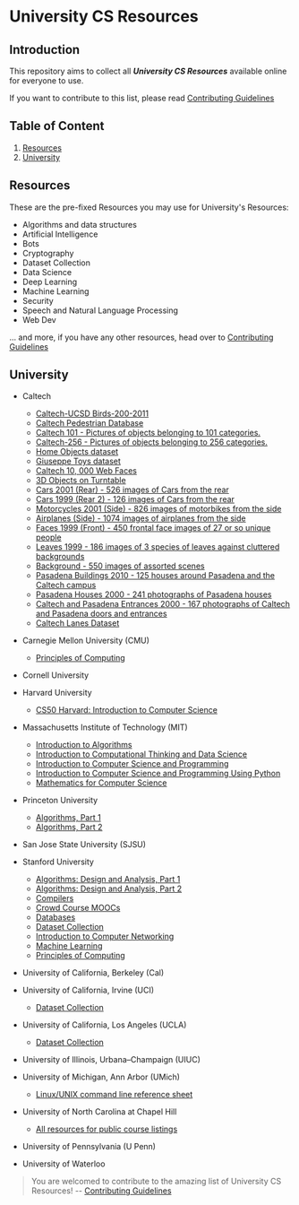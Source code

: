# University CS Resources


## Introduction

This repository aims to collect all ___University CS Resources___ available online for everyone to use.

If you want to contribute to this list, please read [Contributing Guidelines](https://github.com/lovincyrus/university-cs-resources/blob/master/CONTRIBUTING.md)

## Table of Content

1. [Resources](#resources)
2. [University](#university)

## Resources

These are the pre-fixed Resources you may use for University's Resources:

+ Algorithms and data structures
+ Artificial Intelligence
+ Bots
+ Cryptography
+ Dataset Collection
+ Data Science
+ Deep Learning
+ Machine Learning
+ Security
+ Speech and Natural Language Processing
+ Web Dev

... and more, if you have any other resources, head over to [Contributing Guidelines](https://github.com/lovincyrus/university-cs-resources/blob/master/CONTRIBUTING.md)


## University

+ Caltech
	- [Caltech-UCSD Birds-200-2011](http://vision.caltech.edu/visipedia/CUB-200-2011.html)
	- [Caltech Pedestrian Database](http://www.vision.caltech.edu/Image_Datasets/CaltechPedestrians/)
	- [Caltech 101 - Pictures of objects belonging to 101 categories.](http://www.vision.caltech.edu/Image_Datasets/Caltech101/Caltech101.html)
	- [Caltech-256 - Pictures of objects belonging to 256 categories.](http://www.vision.caltech.edu/Image_Datasets/Caltech256/)
	- [Home Objects dataset](http://www.vision.caltech.edu/pmoreels/Datasets/Home_Objects_06/)
	- [Giuseppe Toys dataset](http://www.vision.caltech.edu/pmoreels/Datasets/Giuseppe_Toys_03/)
	- [Caltech 10, 000 Web Faces](http://www.vision.caltech.edu/Image_Datasets/Caltech_10K_WebFaces/)
	- [3D Objects on Turntable](http://www.vision.caltech.edu/pmoreels/Datasets/TurntableObjects/index.html)
	- [Cars 2001 (Rear) - 526 images of Cars from the rear](http://www.vision.caltech.edu/Image_Datasets/cars_brad/cars_brad.tar)
	- [Cars 1999 (Rear 2) - 126 images of Cars from the rear](http://www.vision.caltech.edu/Image_Datasets/cars_markus/cars_markus.tar)
	- [Motorcycles 2001 (Side) - 826 images of motorbikes from the side](http://www.vision.caltech.edu/Image_Datasets/motorbikes_side/motorbikes_side.tar)
	- [Airplanes (Side) - 1074 images of airplanes from the side](http://www.vision.caltech.edu/Image_Datasets/airplanes_side/airplanes_side.tar)
	- [Faces 1999 (Front) - 450 frontal face images of 27 or so unique people](http://www.vision.caltech.edu/Image_Datasets/faces/faces.tar)
	- [Leaves 1999 - 186 images of 3 species of leaves against cluttered backgrounds](http://www.vision.caltech.edu/Image_Datasets/leaves/leaves.tar)
	- [Background - 550 images of assorted scenes](http://www.vision.caltech.edu/Image_Datasets/background/background.tar)
	- [Pasadena Buildings 2010 - 125 houses around Pasadena and the Caltech campus](http://vision.caltech.edu/image_datasets/pasadena-buildings.zip)
	- [Pasadena Houses 2000 - 241 photographs of Pasadena houses](http://vision.caltech.edu/image_datasets/Pasadena-Houses-2000.tar)
	- [Caltech and Pasadena Entrances 2000 - 167 photographs of Caltech and Pasadena doors and entrances](http://www.vision.caltech.edu/Image_Datasets/CIT-Pasadena-Entrances-2000.tar)
	- [Caltech Lanes Dataset](http://www.vision.caltech.edu/malaa/datasets/caltech-lanes/)

+ Carnegie Mellon University (CMU)
	- [Principles of Computing](http://oli.cmu.edu/courses/free-open/computing-course-details/)

+ Cornell University

+ Harvard University
	- [CS50 Harvard: Introduction to Computer Science](https://cs50.harvard.edu/)

+ Massachusetts Institute of Technology (MIT)
	- [Introduction to Algorithms](http://ocw.mit.edu/courses/electrical-engineering-and-computer-science/6-006-introduction-to-algorithms-fall-2011/)
	- [Introduction to Computational Thinking and Data Science](https://www.edx.org/course/introduction-computational-thinking-data-mitx-6-00-2x-3)
	- [Introduction to Computer Science and Programming](http://ocw.mit.edu/courses/electrical-engineering-and-computer-science/6-00sc-introduction-to-computer-science-and-programming-spring-2011/)
	- [Introduction to Computer Science and Programming Using Python](https://www.edx.org/course/introduction-computer-science-mitx-6-00-1x8)
	- [Mathematics for Computer Science](http://ocw.mit.edu/courses/electrical-engineering-and-computer-science/6-042j-mathematics-for-computer-science-fall-2010/)

+ Princeton University
	- [Algorithms, Part 1](https://www.coursera.org/course/algs4partI)
	- [Algorithms, Part 2](https://www.coursera.org/course/algs4partII)

+ San Jose State University (SJSU)

+ Stanford University
	- [Algorithms: Design and Analysis, Part 1](https://www.coursera.org/course/algo)
	- [Algorithms: Design and Analysis, Part 2](https://www.coursera.org/course/algo2)
	- [Compilers](https://lagunita.stanford.edu/courses/Engineering/Compilers/Fall2014/about)
	- [Crowd Course MOOCs](http://crowdcourse.stanford.edu/courses.html)
	- [Databases](https://lagunita.stanford.edu/courses/Home/Databases/Engineering/about)
	- [Dataset Collection](https://snap.stanford.edu/data/)
	- [Introduction to Computer Networking](https://lagunita.stanford.edu/courses/Engineering/Networking-SP/SelfPaced/about)
	- [Machine Learning](https://www.coursera.org/learn/machine-learning)
	- [Principles of Computing](https://lagunita.stanford.edu/courses/OLI/PrinciplesOfComputing/Open/about)

+ University of California, Berkeley (Cal)

+ University of California, Irvine (UCI)
	- [Dataset Collection](https://archive.ics.uci.edu/ml/)

+ University of California, Los Angeles (UCLA)
	- [Dataset Collection](http://www.stat.ucla.edu/projects/datasets/)

+ University of Illinois, Urbana–Champaign (UIUC)

+ University of Michigan, Ann Arbor (UMich)
 	- [Linux/UNIX command line reference sheet](https://c4cs.github.io/reference)

+ University of North Carolina at Chapel Hill
	- [All resources for public course listings](http://cs.unc.edu/academics/home-page-links/)

+ University of Pennsylvania (U Penn)

+ University of Waterloo


> You are welcomed to contribute to the amazing list of University CS Resources! --  [Contributing Guidelines](https://github.com/lovincyrus/university-cs-resources/blob/master/CONTRIBUTING.md)
